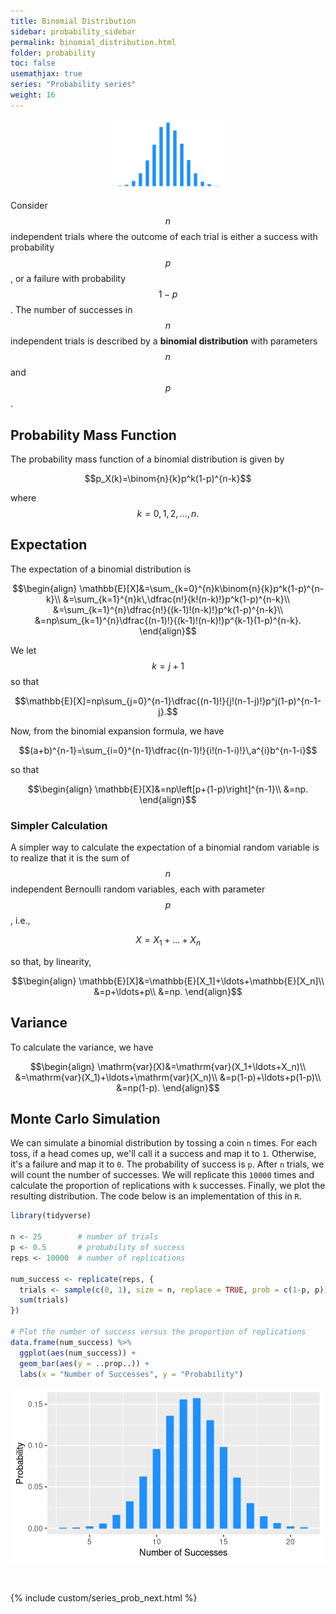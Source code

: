```yaml
---
title: Binomial Distribution
sidebar: probability_sidebar
permalink: binomial_distribution.html
folder: probability
toc: false
usemathjax: true
series: "Probability series"
weight: 16
---
```



<p align="center">
  <img src="images/prob/binomial.png" style="width:200px;height:auto;"/>
</p>

Consider $$n$$ independent trials where the outcome of each trial is either a success with probability $$p$$, or a failure with probability $$1-p$$. The number of successes in $$n$$ independent trials is described by a **binomial distribution** with parameters $$n$$ and $$p$$.

## Probability Mass Function

The probability mass function of a binomial distribution is given by

$$p_X(k)=\binom{n}{k}p^k(1-p)^{n-k}$$

where $$k=0,1,2,\ldots,n.$$

## Expectation

The expectation of a binomial distribution is

$$\begin{align}
\mathbb{E}[X]&=\sum_{k=0}^{n}k\binom{n}{k}p^k(1-p)^{n-k}\\
&=\sum_{k=1}^{n}k\,\dfrac{n!}{k!(n-k)!}p^k(1-p)^{n-k}\\
&=\sum_{k=1}^{n}\dfrac{n!}{(k-1)!(n-k)!}p^k(1-p)^{n-k}\\
&=np\sum_{k=1}^{n}\dfrac{(n-1)!}{(k-1)!(n-k)!}p^{k-1}(1-p)^{n-k}.
\end{align}$$

We let $$k=j+1$$ so that

$$\mathbb{E}[X]=np\sum_{j=0}^{n-1}\dfrac{(n-1)!}{j!(n-1-j)!}p^j(1-p)^{n-1-j}.$$

Now, from the binomial expansion formula, we have

$$(a+b)^{n-1}=\sum_{i=0}^{n-1}\dfrac{(n-1)!}{i!(n-1-i)!}\,a^{i}b^{n-1-i}$$

so that

$$\begin{align}
\mathbb{E}[X]&=np\left[p+(1-p)\right]^{n-1}\\
&=np.
\end{align}$$

### Simpler Calculation

A simpler way to calculate the expectation of a binomial random variable is to realize that it is the sum of $$n$$ independent Bernoulli random variables, each with parameter $$p$$, i.e.,

$$X=X_1+\ldots+X_n$$

so that, by linearity,

$$\begin{align}
\mathbb{E}[X]&=\mathbb{E}[X_1]+\ldots+\mathbb{E}[X_n]\\
&=p+\ldots+p\\
&=np.
\end{align}$$

## Variance

To calculate the variance, we have

$$\begin{align}
\mathrm{var}(X)&=\mathrm{var}(X_1+\ldots+X_n)\\
&=\mathrm{var}(X_1)+\ldots+\mathrm{var}(X_n)\\
&=p(1-p)+\ldots+p(1-p)\\
&=np(1-p).
\end{align}$$

## Monte Carlo Simulation

We can simulate a binomial distribution by tossing a coin ```n``` times. For each toss, if a head comes up, we'll call it a success and map it to ```1```. Otherwise, it's a failure and map it to ```0```. The probability of success is ```p```. After ```n``` trials, we will count the number of successes. We will replicate this ```10000``` times and calculate the proportion of replications with ```k``` successes. Finally, we plot the resulting distribution. The code below is an implementation of this in ```R```.

```r
library(tidyverse)

n <- 25        # number of trials
p <- 0.5       # probability of success
reps <- 10000  # number of replications

num_success <- replicate(reps, {
  trials <- sample(c(0, 1), size = n, replace = TRUE, prob = c(1-p, p))
  sum(trials)
})

# Plot the number of success versus the proportion of replications
data.frame(num_success) %>%
  ggplot(aes(num_success)) +
  geom_bar(aes(y = ..prop..)) +
  labs(x = "Number of Successes", y = "Probability")
```

<p align="center">
  <img src="images/prob/binomial_plot.png" style="width:500px;height:auto;"/>
</p>

<br>

{% include custom/series_prob_next.html %}
